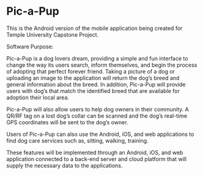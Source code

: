 # Pic-a-Pup

This is the Android version of the mobile application being created for Temple University Capstone Project.

Software Purpose:

Pic-a-Pup is a dog lovers dream, providing a simple and fun interface to change the way its users search, inform themselves, and begin the process of adopting that perfect forever friend. Taking a picture of a dog or uploading an image to the application will return the dog’s breed and general information about the breed. In addition, Pic-a-Pup will provide users with dog’s that match the identified breed that are available for adoption their local area.

Pic-a-Pup will also allow users to help dog owners in their community. A QR/RF tag on a lost dog’s collar can be scanned and the dog’s real-time GPS coordinates will be sent to the dog’s owner.

Users of Pic-a-Pup can also use the Android, iOS, and web applications to find dog care services such as, sitting, walking, training.

These features will be implemented through an Android, iOS, and web application connected to a back-end server and cloud platform that will supply the necessary data to the applications.

